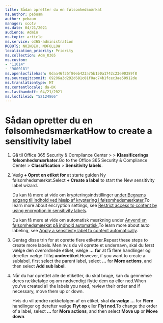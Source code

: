 ```yaml
---
title: Sådan opretter du en følsomhedsmærkat
ms.author: pebuam
author: pebaum
manager: scotv
ms.date: 04/21/2021
audience: Admin
ms.topic: article
ms.service: o365-administration
ROBOTS: NOINDEX, NOFOLLOW
localization_priority: Priority
ms.collection: Adm_O365
ms.custom:
- "11014"
- "9000181"
ms.openlocfilehash: 0daa46f35f80eb423a75b150a1742c23e90389f8
ms.sourcegitcommit: 69206a3d292d681c81f0ac74b1fcec3ae50912de
ms.translationtype: MT
ms.contentlocale: da-DK
ms.lasthandoff: 04/21/2021
ms.locfileid: "52124866"
---
```

# <a name="how-to-create-a-sensitivity-label"></a><span data-ttu-id="a6bf1-102">Sådan opretter du en følsomhedsmærkat</span><span class="sxs-lookup"><span data-stu-id="a6bf1-102">How to create a sensitivity label</span></span>

1. <span data-ttu-id="a6bf1-103">Gå til Office 365 Security & Compliance Center >   >  **Klassificerings følsomhedsmærkater.**</span><span class="sxs-lookup"><span data-stu-id="a6bf1-103">Go to the Office 365 Security & Compliance Center > **Classification** > **Sensitivity labels**.</span></span>

1. <span data-ttu-id="a6bf1-104">Vælg **+ Opret en etiket for** at starte guiden Ny følsomhedsmærkat.</span><span class="sxs-lookup"><span data-stu-id="a6bf1-104">Select **+ Create a label** to start the New sensitivity label wizard.</span></span>

    <span data-ttu-id="a6bf1-105">Du kan få mere at vide om krypteringsindstillinger [under Begræns adgang til indhold ved hjælp af kryptering i følsomhedsmærkater.](https://go.microsoft.com/fwlink/?linkid=2106331)</span><span class="sxs-lookup"><span data-stu-id="a6bf1-105">To learn more about encryption settings, see [Restrict access to content by using encryption in sensitivity labels](https://go.microsoft.com/fwlink/?linkid=2106331).</span></span>

    <span data-ttu-id="a6bf1-106">Du kan få mere at vide om automatisk mærkning under [Anvend en følsomhedsmærkat på indhold automatisk.](https://go.microsoft.com/fwlink/?linkid=2105837)</span><span class="sxs-lookup"><span data-stu-id="a6bf1-106">To learn more about auto labeling, see [Apply a sensitivity label to content automatically](https://go.microsoft.com/fwlink/?linkid=2105837).</span></span>

1. <span data-ttu-id="a6bf1-107">Gentag disse trin for at oprette flere etiketter.</span><span class="sxs-lookup"><span data-stu-id="a6bf1-107">Repeat these steps to create more labels.</span></span> <span data-ttu-id="a6bf1-108">Men hvis du vil oprette et undernavn, skal du først vælge den overordnede etiket, vælge **...** **for** at få flere handlinger og derefter vælge Tilføj **underetiket**.</span><span class="sxs-lookup"><span data-stu-id="a6bf1-108">However, if you want to create a sublabel, first select the parent label, select **...** for **More actions**, and then select **Add sub label**.</span></span>

1. <span data-ttu-id="a6bf1-109">Når du har oprettet alle de etiketter, du skal bruge, kan du gennemse deres rækkefølge og om nødvendigt flytte dem op eller ned.</span><span class="sxs-lookup"><span data-stu-id="a6bf1-109">When you've created all the labels you need, review their order and if necessary, move them up or down.</span></span> 
    
    <span data-ttu-id="a6bf1-110">Hvis du vil ændre rækkefølgen af en etiket, skal **du vælge ...** for **Flere** handlinger og derefter vælge **Flyt op** eller **Flyt ned**.</span><span class="sxs-lookup"><span data-stu-id="a6bf1-110">To change the order of a label, select **...** for **More actions**, and then select **Move up** or **Move down**.</span></span>
